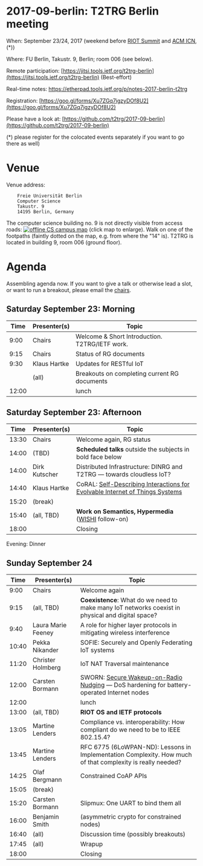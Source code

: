 # 2017-09-berlin: T2TRG Berlin meeting

When: September 23/24, 2017 (weekend before [RIOT Summit](http://summit.riot-os.org/)
and [ACM ICN](http://conferences.sigcomm.org/acm-icn/2017/), (*))

Where: FU Berlin, Takustr. 9, Berlin; room 006 (see below).

Remote participation: [https://jitsi.tools.ietf.org/t2trg-berlin](https://jitsi.tools.ietf.org/t2trg-berlin) (Best-effort)

Real-time notes: <https://etherpad.tools.ietf.org/p/notes-2017-berlin-t2trg>

Registration: [https://goo.gl/forms/Xu7ZGq7igzyDOf8U2](https://goo.gl/forms/Xu7ZGq7igzyDOf8U2)

Please have a look at: [https://github.com/t2trg/2017-09-berlin](https://github.com/t2trg/2017-09-berlin)

(*) please register for the colocated events separately if you want to
go there as well)

# Venue

Venue address:

        Freie Universität Berlin
        Computer Science
        Takustr. 9
        14195 Berlin, Germany

The computer science building no. 9 is not directly visible from
access roads: [![offline CS campus map][map]][map] (click map to
enlarge). Walk on one of the footpaths (faintly dotted on the map,
e.g. from where the "14" is).  T2TRG is located in building 9, room
006 (ground floor).

[map]: http://www.mi.fu-berlin.de/fb/contact/bild_mathinf-lageplan-300dpi/mathinf-lageplan-300dpi.jpg

# Agenda

Assembling agenda now.  If you want to give a talk or otherwise lead a
slot, or want to run a breakout, please email the [chairs](mailto:t2trg-chairs@irtf.org).

## Saturday September 23: Morning

|  Time | Presenter(s) | Topic                                          |
|-------|--------------|------------------------------------------------|
|  9:00 | Chairs       | Welcome & Short Introduction. T2TRG/IETF work. |
|  9:15 | Chairs       | Status of RG documents                         |
|  9:30 | Klaus Hartke | Updates for RESTful IoT                        |
|       | (all)        | Breakouts on completing current RG documents   |
| 12:00 |              | lunch                                          |


## Saturday September 23: Afternoon

|  Time | Presenter(s)  | Topic                                                                                 |
|-------|---------------|---------------------------------------------------------------------------------------|
| 13:30 | Chairs        | Welcome again, RG status                                                              |
| 14:00 | (TBD)         | **Scheduled talks** outside the subjects in bold face below                           |
| 14:00 | Dirk Kutscher | Distributed Infrastructure: DINRG and T2TRG — towards cloudless IoT?                  |
| 14:40 | Klaus Hartke  | CoRAL: [Self-Describing Interactions for Evolvable Internet of Things Systems][coral] |
| 15:20 | (break)       |                                                                                       |
| 15:40 | (all, TBD)    | **Work on Semantics, Hypermedia** ([WISHI][] follow-on)                                 |
| 18:00 |               | Closing                                                                               |

[coral]: https://tools.ietf.org/html/draft-hartke-t2trg-coral-03
[WISHI]: http://wishi.space/
"Work on IoT Semantic/Hypermedia Interoperability | wishi"


Evening: Dinner


## Sunday September 24

|  Time | Presenter(s)       | Topic                                                                                                       |
|-------|--------------------|-------------------------------------------------------------------------------------------------------------|
|  9:00 | Chairs             | Welcome again                                                                                               |
|  9:15 | (all, TBD)         | **Coexistence**: What do we need to make many IoT networks coexist in physical and digital space?           |
|  9:40 | Laura Marie Feeney | A role for higher layer protocols in mitigating wireless interference                                       |
| 10:40 | Pekka Nikander     | SOFIE: Securely and Openly Federating IoT systems                                                           |
| 11:20 | Christer Holmberg  | IoT NAT Traversal maintenance                                                                               |
| 12:00 | Carsten Bormann    | SWORN: [Secure Wakeup-on-Radio Nudging][sworn] — DoS hardening for battery-operated Internet nodes          |
| 12:00 |                    | lunch                                                                                                       |
| 13:00 | (all, TBD)         | **RIOT OS and IETF protocols**                                                                              |
| 13:05 | Martine Lenders    | Compliance vs. interoperability: How compliant do we need to be to IEEE 802.15.4?                           |
| 13:45 | Martine Lenders    | RFC 6775 (6LoWPAN-ND): Lessons in Implementation Complexity.  How much of that complexity is really needed? |
| 14:25 | Olaf Bergmann      | Constrained CoAP APIs                                                                                       |
| 15:05 | (break)            |                                                                                                             |
| 15:20 | Carsten Bormann    | Slipmux: One UART to bind them all                                                                          |
| 16:00 | Benjamin Smith     | (asymmetric crypto for constrained nodes)                                                                   |
| 16:40 | (all)              | Discussion time (possibly breakouts)                                                                        |
| 17:45 | (all)              | Wrapup                                                                                                      |
| 18:00 |                    | Closing                                                                                                     |

[sworn]: https://tools.ietf.org/html/draft-bormann-t2trg-sworn-00.txt

